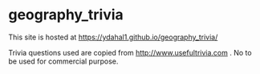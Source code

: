# geography_trivia

This site is hosted at https://ydahal1.github.io/geography_trivia/

Trivia questions used are copied from http://www.usefultrivia.com . No to be used for commercial purpose. 
